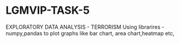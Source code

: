# LGMVIP-TASK-5
EXPLORATORY DATA ANALYSIS - TERRORISM
Using librarires - numpy,pandas to plot graphs like bar chart, area chart,heatmap etc,
